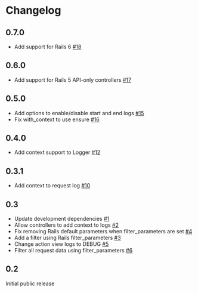 # Changelog

## 0.7.0

- Add support for Rails 6 [#18](https://github.com/nullscreen/epilog/pull/18)

## 0.6.0

- Add support for Rails 5 API-only controllers [#17](https://github.com/nullscreen/epilog/pull/17)

## 0.5.0

- Add options to enable/disable start and end logs [#15](https://github.com/nullscreen/epilog/pull/15)
- Fix with_context to use ensure [#16](https://github.com/nullscreen/epilog/pull/16)

## 0.4.0

- Add context support to Logger [#12](https://github.com/nullscreen/epilog/pull/12)

## 0.3.1

- Add context to request log [#10](https://github.com/nullscreen/epilog/pull/10)

## 0.3

- Update development dependencies [#1](https://github.com/nullscreen/epilog/pull/1)
- Allow controllers to add context to logs [#2](https://github.com/nullscreen/epilog/pull/2)
- Fix removing Rails default parameters when filter_parameters are set [#4](https://github.com/nullscreen/epilog/pull/4)
- Add a filter using Rails filter_parameters [#3](https://github.com/nullscreen/epilog/pull/3)
- Change action view logs to DEBUG [#5](https://github.com/nullscreen/epilog/pull/5)
- Filter all request data using filter_parameters [#6](https://github.com/nullscreen/epilog/pull/6)

## 0.2

Initial public release
